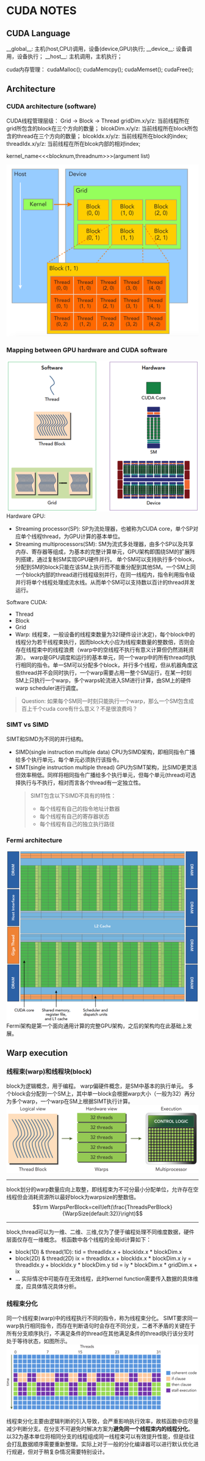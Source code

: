 # CUDA NOTES

## CUDA Language
\_\_global\_\_: 主机(host,CPU)调用，设备(device,GPU)执行;
\_\_device\_\_: 设备调用，设备执行；
\_\_host\_\_: 主机调用，主机执行；

cuda内存管理：
cudaMalloc();
cudaMemcpy();
cudaMemset();
cudaFree();

## Architecture
### CUDA architecture (software)
CUDA线程管理层级：
Grid $\rightarrow$ Block $\rightarrow$ Thread
gridDim.x/y/z: 当前线程所在grid所包含的block在三个方向的数量；
blcokDim.x/y/z: 当前线程所在block所包含的thread在三个方向的数量；
blcokIdx.x/y/z: 当前线程所在block的index;
threadIdx.x/y/z: 当前线程在所在blcok内部的相对index;

kernel_name<<<blocknum,threadnum>>>(argument list)

![](CUDA_images/grid_block_thread.png)

### Mapping between GPU hardware and CUDA software
![](CUDA_images/hardware&software.png)
Hardware GPU:
+ Streaming processor(SP): 
  SP为流处理器，也被称为CUDA core，单个SP对应单个线程thread，为GPU计算的基本单位。
+ Streaming multiprocessors(SM):
  SM为流式多处理器，由多个SP以及共享内存、寄存器等组成，为基本的完整计算单元，GPU架构即围绕SM的扩展阵列搭建，通过复制SM实现GPU硬件并行。
  单个SM可以支持执行多个block，分配到SM的block只能在该SM上执行而不能重分配到其他SM。一个SM上同一个block内部的thread进行线程级别并行，在同一线程内，指令利用指令级并行将单个线程处理成流水线。从而单个SM可以支持数以百计的thread并发运行。

Software CUDA:
+ Thread
+ Block
+ Grid
+ Warp: 
  线程束，一般设备的线程束数量为32(硬件设计决定)，每个block中的线程分为若干线程束执行，因而block大小应为线程束数量的整数倍，否则会存在线程束中的线程浪费（warp中的空线程不执行有意义计算但仍然消耗资源）。
  warp是GPU调度和运行的基本单元，同一个warp中的所有thread均执行相同的指令。单一SM可以分配多个block，并行多个线程，但从机器角度这些thread并不会同时执行，一个warp需要占用一整个SM运行，在某一时刻SM上只执行一个warp，多个warps轮流进入SM进行计算，由SM上的硬件warp scheduler进行调度。

> Question:
> 如果每个SM同一时刻只能执行一个warp，那么一个SM包含成百上千个cuda core有什么意义？不是很浪费吗？

### SIMT vs SIMD
SIMT和SIMD为不同的并行结构。
+ SIMD(single instruction multiple data)
  CPU为SIMD架构，即相同指令广播给多个执行单元，每个单元必须执行该指令。
+ SIMT(single instruction multiple thread)
  GPU为SIMT架构，比SIMD更灵活但效率稍低。同样将相同指令广播给多个执行单元，但每个单元(thread)可选择执行与不执行，相对而言各个thread有一定独立性。
  > SIMT包含以下SIMD不具有的特性：
  >+ 每个线程有自己的指令地址计数器
  >+ 每个线程有自己的寄存器状态
  >+ 每个线程有自己的独立执行路径

### Fermi architecture
![](CUDA_images/fermi.png)
Fermi架构是第一个面向通用计算的完整GPU架构，之后的架构均在此基础上发展。

## Warp execution
### 线程束(warp)和线程块(block)
block为逻辑概念，用于编程。
warp偏硬件概念，是SM中基本的执行单元。
多个block会分配到一个SM上，其中单一block会根据warp大小（一般为32）再分为多个warp，一个warp在SM上根据SIMT执行计算。
![](CUDA_images/block&warp.png)

---
block划分的warp数量应向上取整，即线程束为不可分最小分配单位，允许存在空线程但会消耗资源所以最好block为warpsize的整数倍。
$$\rm WarpsPerBlock=ceil\left(\frac{ThreadsPerBlock}{WarpSize(default:32)}\right)$$

---
block,thread可以为一维、二维、三维,仅为了便于编程处理不同维度数据，硬件层面仅存在一维概念。
核函数中各个线程的全局id计算如下：
+ block(1D) & thread(1D):
  tid = threadIdx.x + blockIdx.x * blockDim.x
+ block(2D) & thread(2D)
  ix = threadIdx.x + blockIdx.x * blockDim.x
  iy = threadIdx.y + blockIdx.y * blockDim.y
  tid = iy * blockDim.x * gridDim.x + ix
+ ...
实际情况中可能存在无效线程，此时kernel function需要传入数据的具体维度，应具体情况具体分析。

### 线程束分化
同一个线程束(warp)中的线程执行不同的指令，称为线程束分化。
SIMT要求同一warp执行相同指令，而存在判断语句时会存在不同分支，二者不矛盾的关键在于所有分支顺序执行，不满足条件的thread在其他满足条件的thread执行该分支时处于等待状态，如图所示。
![](CUDA_images/thread_divergence.png)

线程束分化主要由逻辑判断的引入导致，会严重影响执行效率，故核函数中应尽量减少判断分支。在分支不可避免时解决方案为**避免同一个线程束内的线程分化**。
以32为基本单位将相同分支的线程组成同一线程束可以有效提升性能，但是往往会打乱数据顺序需要重新整理。实际上对于一般的分化编译器可以进行默认优化进行规避，但对于稍复杂情况需要特别设计。


